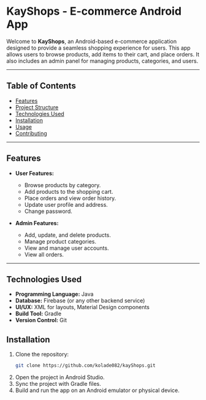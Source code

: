 # KayShops - E-commerce Android App

Welcome to **KayShops**, an Android-based e-commerce application designed to provide a seamless shopping experience for users. This app allows users to browse products, add items to their cart, and place orders. It also includes an admin panel for managing products, categories, and users.

---

## Table of Contents

- [Features](#features)
- [Project Structure](#project-structure)
- [Technologies Used](#technologies-used)
- [Installation](#installation)
- [Usage](#usage)
- [Contributing](#contributing)

---

## Features

- **User Features:**

  - Browse products by category.
  - Add products to the shopping cart.
  - Place orders and view order history.
  - Update user profile and address.
  - Change password.

- **Admin Features:**
  - Add, update, and delete products.
  - Manage product categories.
  - View and manage user accounts.
  - View all orders.

---

## Technologies Used

- **Programming Language:** Java
- **Database:** Firebase (or any other backend service)
- **UI/UX:** XML for layouts, Material Design components
- **Build Tool:** Gradle
- **Version Control:** Git

## Installation

1. Clone the repository:
   ```bash
   git clone https://github.com/kolade082/kayShops.git
   ```
2. Open the project in Android Studio.
3. Sync the project with Gradle files.
4. Build and run the app on an Android emulator or physical device.
